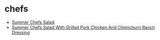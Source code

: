 # chefs

 * [Summer Chefs Salad](index/s/summer-chefs-salad-108440.json)
 * [Summer Chefs Salad With Grilled Pork Chicken And Chimichurri Ranch Dressing](index/s/summer-chefs-salad-with-grilled-pork-chicken-and-chimichurri-ranch-dressing-56389620.json)
